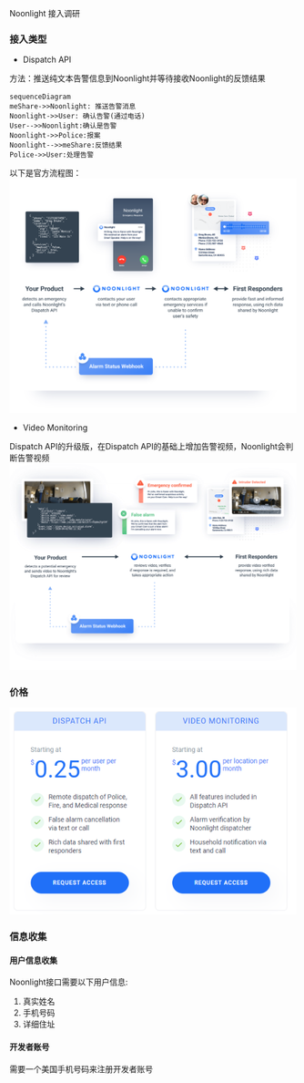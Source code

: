 Noonlight 接入调研

### 接入类型

* Dispatch API

方法：推送纯文本告警信息到Noonlight并等待接收Noonlight的反馈结果

```mermaid
sequenceDiagram
meShare->>Noonlight: 推送告警消息
Noonlight->>User: 确认告警(通过电话)
User-->>Noonlight:确认是告警
Noonlight->>Police:报案
Noonlight-->>meShare:反馈结果
Police->>User:处理告警
```

   以下是官方流程图：
![avatar](https://raw.githubusercontent.com/xjr20042/public-img/master/Dispatch%20API.png)

* Video Monitoring

Dispatch API的升级版，在Dispatch API的基础上增加告警视频，Noonlight会判断告警视频
    ![avatar](https://raw.githubusercontent.com/xjr20042/public-img/master/Video%20Monitoring.png)

### 价格

![avatar](https://raw.githubusercontent.com/xjr20042/public-img/master/pricing.png)

### 信息收集

#### 用户信息收集

Noonlight接口需要以下用户信息:

1. 真实姓名
2. 手机号码
3. 详细住址

#### 开发者账号

需要一个美国手机号码来注册开发者账号
